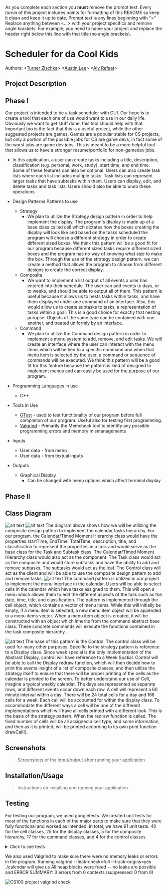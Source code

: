  As you complete each section you **must** remove the prompt text. Every *turnin* of this project includes points for formatting of this README so keep it clean and keep it up to date. 
  Prompt text is any lines beginning with "\>"
  Replace anything between \<...\> with your project specifics and remove angle brackets. For example, you need to name your project and replace the header right below this line with that title (no angle brackets). 
# Scheduler for da Cool Kids
 
  Authors:   \<[Turner Zischka](https://github.com/TurnerZischka)\>  \<[Austin Lee](https://github.com/austinslee)\> \<[Aly Refaat](https://github.com/Sebesky)\>
 

 
## Project Description
  ## Phase I
  Our project is intended to be a task scheduler with GUI. Our hope is to create a tool that each one of use would want to use in our daily life. Obviously we want to get stuff done, this tool should help with that. Important too is the fact that this is a useful project, while the other suggested projects are games. Games are a popular stable for CS projects, but only a portion of the possible jobs for CS are game devs, in fact some of the worst jobs are game dev jobs. This is meant to be a more helpful tool that allows us to have a stronger resume/portfolio for non-gamedev jobs. 
   * In this application, a user can create tasks including a title, description,
classification (e.g. personal, work, study), start time, and end time. Some of these
features can also be optional. Users can also create task lists where each list includes
multiple tasks. Task lists can represent larger tasks that have subtasks within them.
Users can display, edit, and delete tasks and task lists. Users should also be able to
undo these operations.
 
  * Design Patterns Patterns to use
    * Strategy
       * We plan to utilize the Strategy design pattern in order to help implement the display. The program's display is made up of a base class called cell which dictates how the boxes creating the display will look like and based on the tasks scheduled the program will choose a different strategy in order to create different sized boxes. We think this pattern will be a good fit for our program because different sized tasks require different sized boxes and the program has no way of knowing what size to make the box. Through the use of the strategy design pattern, we can create a method that allows the program to choose from different designs to create the correct display.
    * Composite
       * We want to implement a list output of all events a user has entered into their schedule. The user can add events to days, or to weeks, and should be able to output all of them. This pattern is useful because it allows us to nests tasks within tasks, and have them displayed under one command of an interface. Also, this would allow us to create subtasks to tasks, a representation of tasks within a goal. This is a good choice for exactly that nesting puropse. Objects of the same type can be contained with one another, and treated uniformly by an interface. 
    * Command
       * We plan to utilize the Command design pattern in order to implement a menu system to add, remove, and edit tasks. We will create an interface where the user can interact with the menu items which will be tied to a specific command and when that menu item is selected by the user, a command or sequence of commands will be executed. We think this pattern will be a good fit for this feature because the pattern is kind of designed to implement menus and can easily be used for the purpose of our program.
             
  * Programming Languages in use
    * C++
  * Tools in Use
    * [GTest](https://github.com/google/googletest) - used to test functionality of our program before full completion of our program. Useful also for testing first programming. 
    * [Valgrind](https://www.valgrind.org/) - Primarily the Memcheck tool to identify any possible programming errors and memory mismanagements
  * Inputs
    * User data - from menu
    * User data - from textual inputs
  * Outputs
    * Graphical Display
       * Can be changed with menu options which affect terminal display
 


  ## Phase II
## Class Diagram
  ![alt text](https://github.com/cs100/final-project-alee235-arefa001-tzisc001/blob/master/Calendar%20Class%20Diagram%20-%20Entire.png)
  ![alt text](https://github.com/cs100/final-project-alee235-arefa001-tzisc001/blob/master/Calendar%20Class%20Diagram%20-%20Composite%20(2).png)
   The diagram above shows how we will be utilizing the composite design pattern to implement the calendar tasks hierarchy. For our program, the Calendar/Timed Moment Hierarchy class would have the properties startTime, EndTime, TotalTime, description, title, and classification to represent the properties in a task and would serve as the base class for the Task and Subtask class. The Calendar/Timed Moment Hierarchy class would also act as the component. The Task class would act as the composite and would store subtasks and have the ability to add and remove subtasks. The subtasks would act as the leaf. The Control class will act as the client and will be able to use the composite design pattern to add and remove tasks.
  ![alt text](https://github.com/cs100/final-project-alee235-arefa001-tzisc001/blob/master/Calendar%20Class%20Diagram%20-%20Command.png)
   The command pattern is utilized in our project to implement the menu interface in the calendar. Users will be able to select cells in  the calendar which have tasks assigned to them. This will open a menu which allows them to edit the different aspects of the task such as the date, time, title, and classification. The pattern is implemented through the cell object, which contains a vector of menu items. While this will initially be empty, if a menu item is selected, a new menu item object will be appended to a menu items vector. When a menu item object is created, it will be constructed with an object which inherits from the command abstract base class. These concrete commands will execute the functions contained in the task composite hierarchy.

  ![alt text](https://github.com/cs100/final-project-alee235-arefa001-tzisc001/blob/master/Calendar%20Class%20Diagram%20-%20Strategy.png)
  The base of this pattern is the Control. The control class will be used for many other purposes. Specific to the strategy pattern is reference to a Display class. Since week special is the only implementation of the Abstract Display, control will have reference to a Week Spatial. Control will be able to call the Display redraw function, which will then decide how to print the events insight of a list of composite classes, and then utilize the strategy itself to ensure that there will be proper printing of the cells as the calendar is printed to the screen. To better understand our use of Cell, imagine a typical weekly calendar. The days are represented as separate rows, and different events occur down each row. A cell will represent a 60 minute interval within a day. There will be 24 total cells for a day and 168 cells for a week. Each cell will be accounted for within the display class. To accommodate the different ways a cell will be one of the different implementations which will have all cells printed with a different look. This is the basis of the strategy pattern. When the redraw function is called. The fixed number of cells will be all assigned a cell type, and some information, and then as it is printed, will be printed according to its own print function drawCell().
  
 



 
 ## Screenshots
 > Screenshots of the input/output after running your application
 ## Installation/Usage
 > Instructions on installing and running your application
 ## Testing
 For testing our program, we used googletests. We created unit tests for most of the functions in each of the major parts to make sure that they were fully functional and worked as intended. In total, we have 91 unit tests. 40 for the cell classes, 25 for the display classes, 5 for the composite hierarchy, 17 for the command classes, and 4 for the control classes.


<details>
  <summary>Click to see tests</summary>
  ![cs100 test 1](https://user-images.githubusercontent.com/55814421/110999865-e7c6c180-8335-11eb-94d2-0f9435622b7f.png)
  
![cs100 test2](https://user-images.githubusercontent.com/55814421/110999872-e9908500-8335-11eb-9afe-429277e82aa1.png)

![cs100 test3](https://user-images.githubusercontent.com/55814421/110999875-eac1b200-8335-11eb-8d0e-2f216b42a436.png)

![cs100 test4](https://user-images.githubusercontent.com/55814421/110999878-ebf2df00-8335-11eb-9de3-2cf9275fa07c.png)

![cs100 test5](https://user-images.githubusercontent.com/55814421/110999884-ed240c00-8335-11eb-941d-d320af887577.png)

</details>


We also used Valgrind to make sure there were no memory leaks or errors in the program. Running valgrind --leak-check=full --track-origins=yes ./calendar will give us All heap blocks were freed -- no leaks are possible and ERROR SUMMARY: 0 errors from 0 contexts (suppressed: 0 from 0)


![CS100 project valgrind check](https://user-images.githubusercontent.com/55814421/110886687-e5188d80-829d-11eb-9421-93c4e89e75ed.png)


 
